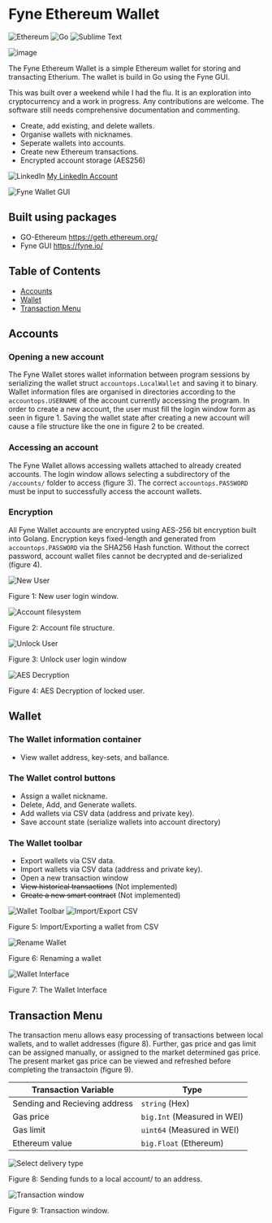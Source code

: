 # Fyne Ethereum Wallet
![Ethereum](https://img.shields.io/badge/Ethereum-3C3C3D?style=for-the-badge&logo=Ethereum&logoColor=white) ![Go](https://img.shields.io/badge/go-%2300ADD8.svg?style=for-the-badge&logo=go&logoColor=white) ![Sublime Text](https://img.shields.io/badge/sublime_text-%23575757.svg?style=for-the-badge&logo=sublime-text&logoColor=important)

![image](https://github.com/ryan-n-may/Fyne_Ethereum_Wallet/assets/22835771/67893e73-d96a-49b8-b2d7-a0badbf17f03)

The Fyne Ethereum Wallet is a simple Ethereum wallet for storing and transacting Etherium. The wallet is build in Go using the Fyne GUI. 

This was built over a weekend while I had the flu. It is an exploration into cryptocurrency and a work in progress. Any contributions are welcome. The software still needs comprehensive documentation and commenting.

* Create, add existing, and delete wallets.
* Organise wallets with nicknames.
* Seperate wallets into accounts.
* Create new Ethereum transactions.
* Encrypted account storage (AES256)

![LinkedIn](https://img.shields.io/badge/linkedin-%230077B5.svg?style=for-the-badge&logo=linkedin&logoColor=white) 
[My LinkedIn Account](http://www.linkedin.com/in/ryan-may-6655b115b)

![Fyne Wallet GUI](https://github.com/ryan-n-may/Fyne_Ethereum_Wallet/blob/main/screenshots/summary_image.png)

## Built using packages
* GO-Ethereum https://geth.ethereum.org/
* Fyne GUI https://fyne.io/

## Table of Contents  
- [Accounts](#accounts)
- [Wallet](#wallet)
- [Transaction Menu](#transaction-menu)

## Accounts 
### Opening a new account
The Fyne Wallet stores wallet information between program sessions by serializing the wallet struct `accountops.LocalWallet` and saving it to binary. Wallet information files are organised in directories according to the `accountops.USERNAME` of the account currently accessing the program.  In order to create a new account, the user must fill the login window form as seen in figure 1. Saving the wallet state after creating a new account will cause a file structure like the one in figure 2 to be created.  
### Accessing an account
The Fyne Wallet allows accessing wallets attached to already created accounts. The login window allows selecting a subdirectory of the `/accounts/` folder to access (figure 3). The correct `accountops.PASSWORD` must be input to successfully access the account wallets. 
### Encryption 
All Fyne Wallet accounts are encrypted using AES-256 bit encryption built into Golang.  Encryption keys fixed-length and generated from `accountops.PASSWORD` via the SHA256 Hash function. Without the correct password, account wallet files cannot be decrypted and de-serialized (figure 4). 

![New User](https://github.com/ryan-n-may/Fyne_Ethereum_Wallet/blob/main/screenshots/new_account.png)

Figure 1: New user login window.

![Account filesystem](https://github.com/ryan-n-may/Fyne_Ethereum_Wallet/blob/main/screenshots/filesystem.png)

Figure 2: Account file structure.

![Unlock User](https://github.com/ryan-n-may/Fyne_Ethereum_Wallet/blob/main/screenshots/Unlock_account.png)

Figure 3: Unlock user login window

![AES Decryption](https://github.com/ryan-n-may/Fyne_Ethereum_Wallet/blob/main/screenshots/AES_decryption.png)

Figure 4: AES Decryption of locked user. 

## Wallet 
### The Wallet information container
* View wallet address, key-sets, and ballance.
### The Wallet control buttons
* Assign a wallet nickname.
* Delete, Add, and Generate wallets. 
* Add wallets via CSV data (address and private key).
* Save account state (serialize wallets into account directory)
### The Wallet toolbar
* Export wallets via CSV data.
* Import wallets via CSV data (address and private key).
* Open a new transaction window
* ~~View historical transactions~~ (Not implemented)
* ~~Create a new smart contract~~ (Not implemented)

![Wallet Toolbar](https://github.com/ryan-n-may/Fyne_Ethereum_Wallet/blob/main/screenshots/Wallet_toolbar.png)
![Import/Export CSV](https://github.com/ryan-n-may/Fyne_Ethereum_Wallet/blob/main/screenshots/import_export_wallet.png)

Figure 5: Import/Exporting a wallet from CSV

![Rename Wallet](https://github.com/ryan-n-may/Fyne_Ethereum_Wallet/blob/main/screenshots/rename_wallet.png)

Figure 6: Renaming a wallet

![Wallet Interface](https://github.com/ryan-n-may/Fyne_Ethereum_Wallet/blob/main/screenshots/Wallet_interface.png)

Figure 7: The Wallet Interface

## Transaction Menu
The transaction menu allows easy processing of transactions between local wallets, and to wallet addresses (figure 8). Further, gas price and gas limit can be assigned manually, or assigned to the market determined gas price. The present market gas price can be viewed and refreshed before completing the transactoin (figure 9). 

| Transaction Variable          | Type                        |
|-------------------------------|-----------------------------|
| Sending and Recieving address | `string` (Hex)              |
| Gas price                     | `big.Int` (Measured in WEI) |
| Gas limit                     | `uint64` (Measured in WEI)  |
| Ethereum value                | `big.Float` (Ethereum)      |

![Select delivery type](https://github.com/ryan-n-may/Fyne_Ethereum_Wallet/blob/main/screenshots/transaction_window_deliv_type.png)

Figure 8: Sending funds to a local account/ to an address.

![Transaction window](https://github.com/ryan-n-may/Fyne_Ethereum_Wallet/blob/main/screenshots/transaction_window.png)

Figure 9: Transaction window.


